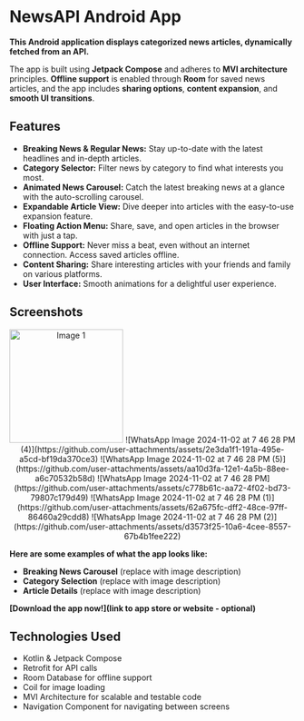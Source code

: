 # NewsAPI Android App

**This Android application displays categorized news articles, dynamically fetched from an API.**

The app is built using **Jetpack Compose** and adheres to **MVI architecture** principles. **Offline support** is enabled through **Room** for saved news articles, and the app includes **sharing options**, **content expansion**, and **smooth UI transitions**.

## Features

* **Breaking News & Regular News:** Stay up-to-date with the latest headlines and in-depth articles.
* **Category Selector:** Filter news by category to find what interests you most.
* **Animated News Carousel:** Catch the latest breaking news at a glance with the auto-scrolling carousel.
* **Expandable Article View:** Dive deeper into articles with the easy-to-use expansion feature.
* **Floating Action Menu:** Share, save, and open articles in the browser with just a tap.
* **Offline Support:** Never miss a beat, even without an internet connection. Access saved articles offline.
* **Content Sharing:** Share interesting articles with your friends and family on various platforms.
* **User Interface:** Smooth animations for a delightful user experience.

## Screenshots
<div align="center">
<img src="https://github.com/user-attachments/assets/7873ebb0-3b70-4c8e-bcb4-c672cef6d1c9" width="200" height="200" alt="Image 1">
![WhatsApp Image 2024-11-02 at 7 46 28 PM (4)](https://github.com/user-attachments/assets/2e3da1f1-191a-495e-a5cd-bf19da370ce3)
![WhatsApp Image 2024-11-02 at 7 46 28 PM (5)](https://github.com/user-attachments/assets/aa10d3fa-12e1-4a5b-88ee-a6c70532b58d)
![WhatsApp Image 2024-11-02 at 7 46 28 PM](https://github.com/user-attachments/assets/c778b61c-aa72-4f02-bd73-79807c179d49)
![WhatsApp Image 2024-11-02 at 7 46 28 PM (1)](https://github.com/user-attachments/assets/62a675fc-dff2-48ce-97ff-86460a29cdd8)
![WhatsApp Image 2024-11-02 at 7 46 28 PM (2)](https://github.com/user-attachments/assets/d3573f25-10a6-4cee-8557-67b4b1fee222)

</div>


**Here are some examples of what the app looks like:**

* **Breaking News Carousel** (replace with image description)
* **Category Selection** (replace with image description)
* **Article Details** (replace with image description)

**[Download the app now!](link to app store or website - optional)**

## Technologies Used

* Kotlin & Jetpack Compose
* Retrofit for API calls
* Room Database for offline support
* Coil for image loading
* MVI Architecture for scalable and testable code
* Navigation Component for navigating between screens
